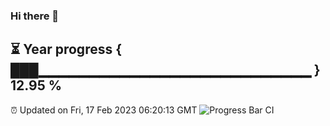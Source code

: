 ### Hi there 👋
⏳ Year progress { ███▁▁▁▁▁▁▁▁▁▁▁▁▁▁▁▁▁▁▁▁▁▁▁▁▁▁▁ } 12.95 %
---
⏰ Updated on Fri, 17 Feb 2023 06:20:13 GMT
![Progress Bar CI](https://github.com/liununu/liununu/workflows/Progress%20Bar%20CI/badge.svg)
